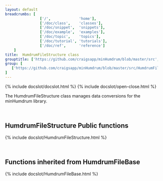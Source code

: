 ```yaml
---
layout: default
breadcrumbs: [
                ['/',             'home'],
                ['/doc/class',    'classes'],
                ['/doc/snippet',  'snippets'],
                ['/doc/example',  'examples'],
                ['/doc/topic',    'topics'],
                ['/doc/tutorial', 'tutorials'],
                ['/doc/ref',      'reference']
	]
title:  HumdrumFileStructure class
grouptitle: ['https://github.com/craigsapp/minHumdrum/blob/master/src', 'Source Code']
group: [
   ['https://github.com/craigsapp/minHumdrum/blob/master/src/HumdrumFileStructure.cpp', 'HumdrumFileStructure.cpp'],
]
---
```


{% include docslot/docslot.html %}
{% include docslot/open-close.html %}

The HumdrumFileStructure class manages data conversions for the minHumdrum library.

&nbsp;

HumdrumFileStructure Public functions
-------------------------------------

{% include docslot/HumdrumFileStructure.html %}

&nbsp;


Functions inherited from <span class="class-link">HumdrumFileBase</span>
---------------------------------------------------------------

{% include docslot/HumdrumFileBase.html %}




